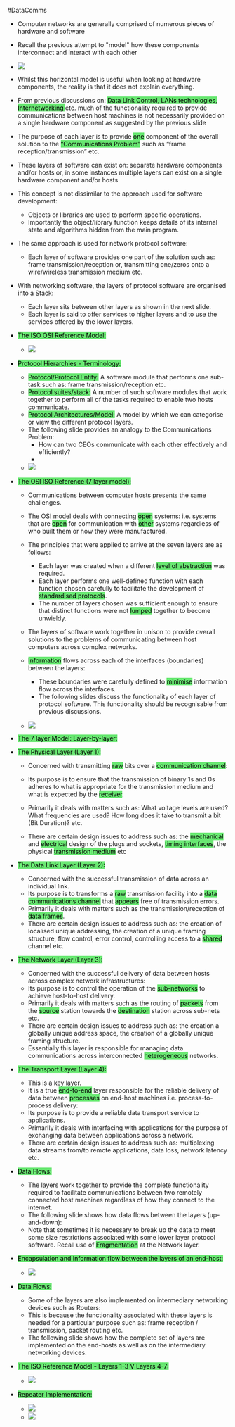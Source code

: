 #DataComms 

* Computer networks are generally comprised of numerous pieces of hardware and software
* Recall the previous attempt to "model" how these components interconnect and interact with each other
* ![](https://i.imgur.com/pERkopl.png)
* Whilst this horizontal model is useful when looking at hardware components, the reality is that it does not explain everything.
* From previous discussions on: <mark style="background: #69E772;">Data Link Control, LANs technologies, Internetworking </mark> etc. much of the functionality required to provide communications between host machines is not necessarily provided on a single hardware component as suggested by the previous slide
* The purpose of each layer is to provide <mark style="background: #69E772;">one</mark> component of  the overall solution to the <mark style="background: #69E772;">“Communications Problem”</mark> such  as “frame reception/transmission” etc.
* These layers of software can exist on: separate hardware components and/or hosts or, in some instances multiple layers can exist on a single hardware component and/or hosts

* This concept is not dissimilar to the approach used  for software development:
	* Objects or libraries are used to perform specific operations.
	* Importantly the object/library function keeps details of its internal state and algorithms hidden from the main program.
 
* The same approach is used for network protocol software:
	* Each layer of software provides one part of the solution such  as: frame transmission/reception or, transmitting one/zeros  onto a wire/wireless transmission medium etc.
	
* With networking software, the layers of protocol  software are organised into a Stack:
	* Each layer sits between other layers as shown in the next slide.
	* Each layer is said to offer services to higher layers and to use the services offered by the lower layers.
	
* <mark style="background: #69E772;">The ISO OSI Reference Model:</mark>
	
	* ![](https://i.imgur.com/xOEOvAv.png)
	
* <mark style="background: #69E772;">Protocol Hierarchies - Terminology:</mark>
	
	* <mark style="background: #69E772;">Protocol/Protocol Entity:</mark> A software module that performs one sub-task such as: frame transmission/reception etc.
	* <mark style="background: #69E772;">Protocol suites/stack:</mark> A number of such software modules that work together to perform all of the tasks required to enable two hosts communicate.
	* <mark style="background: #69E772;">Protocol Architectures/Model:</mark> A model by which we can categorise or view the different protocol layers.
	* The following slide provides an analogy to the Communications Problem:
		* How can two CEOs communicate with each other effectively and efficiently?
		* 
	* ![](https://i.imgur.com/SheCkhL.png)
	
* <mark style="background: #69E772;">The OSI ISO Reference (7 layer model):</mark>
	
	* Communications between computer hosts presents the same challenges.
	* The OSI model deals with connecting <mark style="background: #69E772;">open</mark> systems: i.e. systems that are <mark style="background: #69E772;">open</mark> for communication with <mark style="background: #69E772;">other</mark> systems  regardless of who built them or how they were manufactured.
	
	* The principles that were applied to arrive at the seven layers are as follows: 
		* Each layer was created when a different <mark style="background: #69E772;">level of abstraction</mark> was required.
		* Each layer performs one well-defined function with each function chosen carefully to facilitate the development of <mark style="background: #69E772;">standardised protocols</mark>.
		* The number of layers chosen was sufficient enough to ensure that distinct functions were not <mark style="background: #69E772;">lumped</mark> together to become unwieldy.
		
	* The layers of software work together in unison to provide overall solutions to the problems of communicating between host computers across complex networks.
	
	* <mark style="background: #69E772;">Information</mark> flows across each of the interfaces (boundaries) between the layers:
		* These boundaries were carefully defined to <mark style="background: #69E772;">minimise</mark> information flow across the interfaces.
		* The following slides discuss the functionality of each layer of protocol software. This functionality should be recognisable from previous discussions.
		
	* ![](https://i.imgur.com/5Q1NfEh.png)
	
* <mark style="background: #69E772;">The 7 layer Model: Layer-by-layer:</mark>
	
* <mark style="background: #69E772;">The Physical Layer (Layer 1):</mark> 
	* Concerned with  transmitting <mark style="background: #69E772;">raw</mark> bits over a <mark style="background: #69E772;">communication channel</mark>:
	* Its purpose is to ensure that the transmission of binary 1s and 0s adheres to what is appropriate for the transmission medium and what is expected by the <mark style="background: #69E772;">receiver</mark>.
	
	* Primarily it deals with matters such as: What voltage levels are used? What frequencies are used? How long does it take to transmit a bit (Bit Duration)? etc. 
	
	* There are certain design issues to address such as: the <mark style="background: #69E772;">mechanical</mark> and <mark style="background: #69E772;">electrical</mark> design of the plugs and sockets, <mark style="background: #69E772;">timing interfaces</mark>, the physical <mark style="background: #69E772;">transmission medium</mark> etc
	
* <mark style="background: #69E772;">The Data Link Layer (Layer 2):</mark>
	
	* Concerned with the successful transmission of data across an individual link.
	* Its purpose is to transforms a <mark style="background: #69E772;">raw</mark> transmission facility into a <mark style="background: #69E772;">data communications channel</mark> that <mark style="background: #69E772;">appears</mark> free of transmission errors.
	* Primarily it deals with matters such as the transmission/reception of <mark style="background: #69E772;">data frames</mark>. 
	* There are certain design issues to address such as: the creation of localised unique addressing, the creation of a unique framing structure, flow control, error control, controlling access to a <mark style="background: #69E772;">shared</mark> channel etc.
	
* <mark style="background: #69E772;">The Network Layer (Layer 3):</mark>
	
	* Concerned with the successful delivery of data between hosts across complex network infrastructures:
	* Its purpose is to control the operation of the <mark style="background: #69E772;">sub-networks</mark> to achieve host-to-host delivery.
	* Primarily it deals with matters such as the routing of <mark style="background: #69E772;">packets</mark> from the <mark style="background: #69E772;">source</mark> station towards the <mark style="background: #69E772;">destination</mark> station across sub-nets etc. 
	* There are certain design issues to address such as: the creation a globally unique address space, the creation of a globally unique framing structure.
	* Essentially this layer is responsible for managing data communications across interconnected <mark style="background: #69E772;">heterogeneous</mark> networks.
	
* <mark style="background: #69E772;">The Transport Layer (Layer 4):</mark>
	*  This is a key layer. 
	* It is a true <mark style="background: #69E772;">end-to-end</mark> layer responsible for the reliable delivery of data between <mark style="background: #69E772;">processes</mark> on end-host machines i.e. process-to-process delivery:
	* Its purpose is to provide a reliable data transport service to applications.
	* Primarily it deals with interfacing with applications for the purpose of exchanging data between applications across a network.
	* There are certain design issues to address such as: multiplexing data streams from/to remote applications, data loss, network latency etc.
	
* <mark style="background: #69E772;">Data Flows:</mark>
	
	* The layers work together to provide the complete functionality required to facilitate communications between two remotely connected host machines regardless of how they connect to the internet.
	* The following slide shows how data flows between the layers (up-and-down):
	* Note that sometimes it is necessary to break up the data to meet some size restrictions associated with some lower layer protocol software. Recall use of <mark style="background: #69E772;">Fragmentation</mark> at the Network layer.
	
* <mark style="background: #69E772;">Encapsulation and Information flow between the layers of an end-host:</mark>
	* ![](https://i.imgur.com/eHEJhd6.png)
	
* <mark style="background: #69E772;">Data Flows:</mark>
	
	* Some of the layers are also implemented on intermediary networking devices such as Routers:
	* This is because the functionality associated with these layers is needed for a particular purpose such as: frame reception / transmission, packet routing etc.
	* The following slide shows how the complete set of layers are implemented on the end-hosts as well as on the intermediary networking devices.
	
* <mark style="background: #69E772;">The ISO Reference Model - Layers 1-3 V Layers 4-7:</mark>
	
	* ![](https://i.imgur.com/fyIKdRl.png)
	
* <mark style="background: #69E772;">Repeater Implementation:</mark>
	* ![](https://i.imgur.com/JtDYsa8.png)
	* ![](https://i.imgur.com/uFlXdDg.png)

